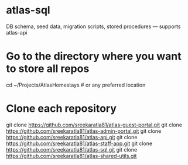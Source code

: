 # atlas-sql
DB schema, seed data, migration scripts, stored procedures — supports atlas-api

# Go to the directory where you want to store all repos
cd ~/Projects/AtlasHomestays  # or any preferred location

# Clone each repository
git clone https://github.com/sreekaratla81/atlas-guest-portal.git
git clone https://github.com/sreekaratla81/atlas-admin-portal.git
git clone https://github.com/sreekaratla81/atlas-api.git
git clone https://github.com/sreekaratla81/atlas-staff-app.git
git clone https://github.com/sreekaratla81/atlas-sql.git
git clone https://github.com/sreekaratla81/atlas-shared-utils.git
